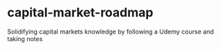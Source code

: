 # capital-market-roadmap
Solidifying capital markets knowledge by following a Udemy course and taking notes

